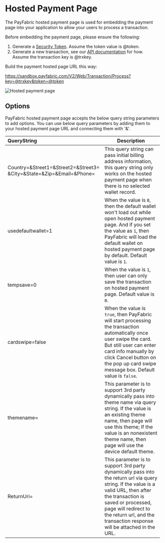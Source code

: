 Hosted Payment Page
===================

The PayFabric hosted payment page is used for embedding the payment page into your application to allow your users to process a transaction.

Before embedding the payment page, please ensure the following:

1. Generate a [Security Token](https://github.com/PayFabric/APIs/blob/v2/Sections/Authentication.md#security-token).  Assume the token value is @token.
2. Generate a new transaction, see our [API documentation](https://github.com/PayFabric/APIs/blob/v2/Sections/Transactions.md#create-a-transaction) for how.  Assume the transaction key is @trxkey.
 
Build the payment hosted page URL this way:

https://sandbox.payfabric.com/V2/Web/Transaction/Process?key=@trxkey&token=@token

![Hosted payment page](https://s3-us-west-1.amazonaws.com/github-screenshot-repository/v2/HostedPaymentPage.png "Hosted payment page") 

Options
-------

PayFabric hosted payment page accepts the below query string parameters to add options. You can use below query parameters by adding them to your hosted payment page URL and connecting them with '&'.

>
| QueryString| Description | 
| :------------- | ------------- | 
|Country=&Street1=&Street2=&Street3=<br/>&City=&State=&Zip=&Email=&Phone= |This query string can pass initial billing address information, this query string only works on the hosted payment page when there is no selected wallet record.|
|usedefaultwallet=1|When the value is `0`, then the default wallet won't load out while open hosted payment page. And if you set the value as `1`, then PayFabric will load the default wallet on hosted payment page by default.  Default value is `1`.|
|tempsave=0|When the value is `1`, then user can only save the transaction on hosted payment page.  Default value is `0`.|
|cardswipe=false|When the value is `true`, then PayFabric will start processing the transaction automatically once user swipe the card. But still user can enter card info manually by click Cancel button on the pop up card swipe message box. Default value is `false`.|
|themename=|This parameter is to support 3rd party dynamically pass into theme name via query string. If the value is an existing theme name, then page will use this theme; If the value is an nonexistent theme name, then page will use the device default theme.|
|ReturnUri=|This parameter is to support 3rd party dynamically pass into the return url via query string. If the value is a valid URL, then after the transaction is saved or processed, page will redirect to the return url, and the transaction response will be attached in the URL.|
